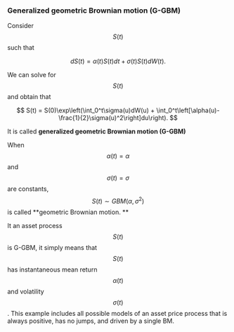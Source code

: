 ### Generalized geometric Brownian motion \(G-GBM\)

Consider $$S(t)$$ such that


$$
dS(t) = \alpha(t)S(t)dt + \sigma(t)S(t)dW(t).
$$


We can solve for $$S(t)$$ and obtain that


$$
S(t) = S(0)\exp\left(\int_0^t\sigma(u)dW(u) + \int_0^t\left[\alpha(u)-\frac{1}{2}\sigma(u)^2\right]du\right).
$$


It is called **generalized geometric Brownian motion \(G-GBM\)**

When $$\alpha(t) = \alpha$$ and $$\sigma(t) = \sigma$$ are constants, $$S(t)\sim GBM(\alpha, \sigma^2)$$ is called **geometric Brownian motion. **

It an asset process $$S(t)$$ is G-GBM, it simply means that $$S(t)$$ has instantaneous mean return $$\alpha(t)$$ and volatility $$\sigma(t)$$. This example includes all possible models of an asset price process that is always positive, has no jumps, and driven by a single BM.

